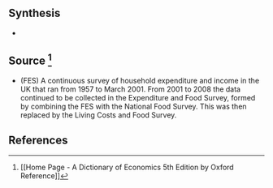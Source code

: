 ## Synthesis
- 
## Source [^1]
- (FES) A continuous survey of household expenditure and income in the UK that ran from 1957 to March 2001. From 2001 to 2008 the data continued to be collected in the Expenditure and Food Survey, formed by combining the FES with the National Food Survey. This was then replaced by the Living Costs and Food Survey.
## References

[^1]: [[Home Page - A Dictionary of Economics 5th Edition by Oxford Reference]]